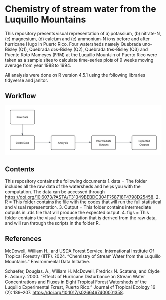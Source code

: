 # Chemistry of stream water from the Luquillo Mountains

This repository presents visual representation of a) potassium, (b) nitrate-N, (c) magnesium, (d) calcium and (e) ammonium-N ions before and after hurricane Hugo in Puerto Rico. Four watersheds namely Quebrada uno-Bisley (Q1), Quebrada dos-Bisley (Q2), Quebrada tres-Bisley (Q3) and Puente Roto Mameyes (PRM) at the Luquillo Mountain of Puerto Rico were taken as a sample sites to calculate time-series plots of 9 weeks moving average from year 1988 to 1994.

All analysis were done on R version 4.5.1 using the following libraries tidyverse and janitor.

## Workflow

![Workflow diagram](/paper/Workflow.png)

## Contents

This repository contains the following documents 1. data = The folder includes all the raw data of the watersheds and helps you with the computation. The data can be accessed through <https://doi.org/10.6073/PASTA/F31349BEBDC304F758718F4798D25458>. 2. R = This folder contains the file with the codes that will run the full statistical and visual representation. 3. Output = This folder contains intermediate outputs in .rds file that will produce the expected output. 4. figs = This folder contains the visual representation that is derived from the raw data, and will run through the scripts in the folder R.

## References

McDowell, William H., and USDA Forest Service. International Institute Of Tropical Forestry (IITF). 2024. “Chemistry of Stream Water from the Luquillo Mountains.” Environmental Data Initiative.

Schaefer, Douglas. A., William H. McDowell, Fredrick N. Scatena, and Clyde E. Asbury. 2000. “Effects of Hurricane Disturbance on Stream Water Concentrations and Fluxes in Eight Tropical Forest Watersheds of the Luquillo Experimental Forest, Puerto Rico.” Journal of Tropical Ecology 16 (2): 189–207. <https://doi.org/10.1017/s0266467400001358>.
